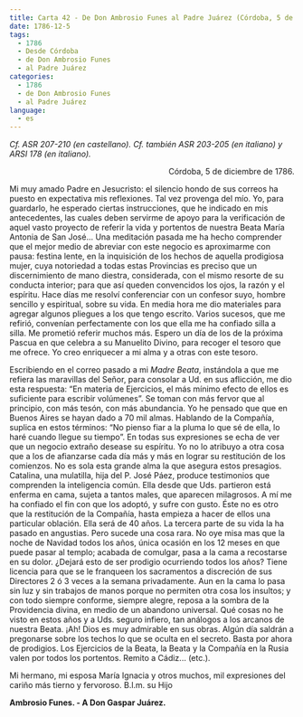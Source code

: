 ```yaml
---
title: Carta 42 - De Don Ambrosio Funes al Padre Juárez (Córdoba, 5 de diciembre de 1786).
date: 1786-12-5
tags:
  - 1786
  - Desde Córdoba
  - de Don Ambrosio Funes
  - al Padre Juárez
categories:
  - 1786
  - de Don Ambrosio Funes
  - al Padre Juárez
language:
  - es
---
```


_Cf. ASR 207-210 (en castellano).
Cf. también ASR 203-205 (en italiano) y ARSI 178 (en italiano)._

<div align="right">
Córdoba, 5 de diciembre de 1786.
</div>

Mi muy amado Padre en Jesucristo:
el silencio hondo de sus correos ha puesto en expectativa mis reflexiones. Tal vez provenga del mío. Yo, para guardarlo, he esperado ciertas instrucciones, que he indicado en mis antecedentes, las cuales deben servirme de apoyo para la verificación de aquel vasto proyecto de referir la vida y portentos de nuestra Beata María Antonia de San José... Una meditación pasada me ha hecho comprender que el mejor medio de abreviar con este negocio es aproximarme con pausa: festina lente, en la inquisición de los hechos de aquella prodigiosa mujer, cuya notoriedad a todas estas Provincias es preciso que un discernimiento de mano diestra, considerada, con el mismo resorte de su conducta interior; para que así queden convencidos los ojos, la razón y el espíritu. Hace días me resolví conferenciar con un confesor suyo, hombre sencillo y espiritual, sobre su vida. En media hora me dio materiales para agregar algunos pliegues a los que tengo escrito. Varios sucesos, que me refirió, convenían perfectamente con los que ella me ha confiado silla a silla. Me prometió referir muchos más. Espero un día de los de la próxima Pascua en que celebra a su Manuelito Divino, para recoger el tesoro que me ofrece. Yo creo enriquecer a mi alma y a otras con este tesoro.

Escribiendo en el correo pasado a mi _Madre Beata_, instándola a que me refiera las maravillas del Señor, para consolar a Ud. en sus aflicción, me dio esta respuesta: “En materia de Ejercicios, el más mínimo efecto de ellos es suficiente para escribir volúmenes”. Se toman con más fervor que al principio, con más tesón, con más  abundancia. Yo he pensado que que en Buenos Aires se hayan dado a 70 mil almas. Hablando de la Compañía, suplica en estos términos: “No pienso fiar a la pluma lo que sé de ella, lo haré cuando llegue su tiempo”. En todas sus expresiones se echa de ver que un negocio extraño desease su espíritu. Yo no lo atribuyo a otra cosa que a los de afianzarse cada día más y más en lograr su restitución de los comienzos. No es sola esta grande alma la que asegura estos presagios. Catalina, una mulatilla, hija del P. José Páez, produce testimonios que comprenden la inteligencia común. Ella desde que Uds. partieron está enferma en cama, sujeta a tantos males, que aparecen milagrosos. A mí me ha confiado el fin con que los adoptó, y sufre con gusto. Éste no es otro que la restitución de la Compañía, hasta empieza a hacer de ellos una particular oblación. Ella será de 40 años. La tercera parte de su vida la ha pasado en angustias. Pero sucede una cosa rara. No oye misa mas que la noche de Navidad todos los años, única ocasión en los 12 meses en que puede pasar al templo; acabada de comulgar, pasa a la cama a recostarse en su dolor. ¿Dejará esto de ser prodigio ocurriendo todos los años? Tiene licencia para que se le franqueen los sacramentos a discreción de sus Directores 2 ó 3 veces a la semana privadamente. Aun en la cama lo pasa sin luz y sin trabajos de manos porque no permiten otra cosa los insultos; y con todo siempre conforme, siempre alegre, reposa a la sombra de la Providencia divina, en medio de un abandono universal. Qué cosas no he visto en estos años y a Uds. seguro infiero, tan análogos a los arcanos de nuestra Beata. ¡Ah! Dios es muy admirable en sus obras. Algún día saldrán a pregonarse sobre los techos lo que se oculta en el secreto. Basta por ahora de prodigios. Los Ejercicios de la Beata, la Beata y la Compañía en la Rusia valen por todos los portentos. Remito a Cádiz... (etc.).

Mi hermano, mi esposa María Ignacia y otros muchos, mil expresiones del cariño más tierno y fervoroso. B.l.m. su Hijo

**Ambrosio Funes. - A Don Gaspar Juárez.**
